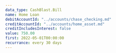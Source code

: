 ```yaml
---
data_type: CashBlast.Bill
name: Home Loan
debitAccountId: "../accounts/chase_checking.md"
creditAccountId: "../accounts/home_asset.md"
creditIncludesInterest: false
value: 750.00
first: 2022-05-01T00:00:00
recurrance: every 30 days
---
```

